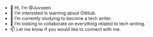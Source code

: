 - 👋 Hi, I’m @Juvseen
- 👀 I’m interested in learning about GitHub.
- 🌱 I’m currently studying to become a tech writer.
- 💞️ I’m looking to collaborate on everything related to tech writing. `
- 📫 Let me know if you would like to connect with me. 

<!---
Juvseen/Juvseen is a ✨ special ✨ repository because its `README.md` (this file) appears on your GitHub profile.
You can click the Preview link to take a look at your changes.
--->
